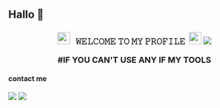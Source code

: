 ## Hallo 👋

<h3 align="center">
  <img src="https://emoji.discord.st/emojis/768b108d-274f-4f44-a634-8477b16efce7.gif" width="25">
  &nbsp; 𝚆𝙴𝙻𝙲𝙾𝙼𝙴 𝚃𝙾 𝙼𝚈 𝙿𝚁𝙾𝙵𝙸𝙻𝙴&nbsp;
  <img src="https://emoji.discord.st/emojis/768b108d-274f-4f44-a634-8477b16efce7.gif" width="25">

<img src="https://readme-typing-svg.herokuapp.com/?lines=Hey+%F0%9F%91%8B,I%27m+•Danz☆.....;NICE+TO+MEET+YOU....;MESSAGE+ME+ON+WHATSAPP....;(++6281327765366)....;!&size=25"> 



#IF YOU CAN'T USE ANY IF MY TOOLS
#### contact me
[![](https://img.shields.io/badge/Github-black?logo=Github&logoColor=black&labelColor=white)](https://www.github.com/DANZ-XD)
[![](https://img.shields.io/badge/Whatsapp-CHAT-red?logo=Whatsapp&logoColor=Brightgreen&labelColor=white)](https://wa.me/+6281327765366)
#

